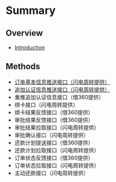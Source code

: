 # Summary

## Overview

* [Introduction](README.md)

## Methods

* [订单基本信息推送接口（闪电周转提供）](methods.md)
* [追加认证信息推送接口（闪电周转提供）](zhui-jia-ren-zheng-xin-xi-tui-song-jie-kou-ff08-shan-dian-zhou-zhuan-ti-gong-ff09.md)
* 重推追加认证信息接口（借360提供）
* 绑卡接口（闪电周转提供）
* 绑卡结果反馈接口（借360提供）
* 审批结果反馈接口（借360提供）
* 审批结果拉取接口（闪电周转提供）
* 审批确认接口（闪电周转提供）
* 还款计划提送接口（借360提供）
* 还款计划拉取接口（闪电周转提供）
* 订单状态反馈接口（借360提供）
* 订单状态拉取接口（闪电周转提供）
* 主动还款接口（闪电周转提供）


